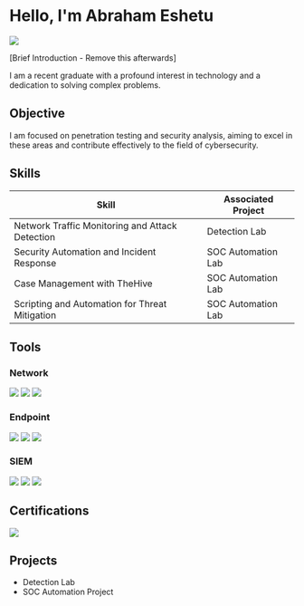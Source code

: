 # Hello, I'm Abraham Eshetu
<a href="https://linkedin.com"><img src="https://img.shields.io/badge/-LinkedIn-0072b1?&style=for-the-badge&logo=linkedin&logoColor=white" /></a>

[Brief Introduction - Remove this afterwards]

I am a recent graduate with a profound interest in technology and a dedication to solving complex problems.

## Objective
I am focused on penetration testing and security analysis, aiming to excel in these areas and contribute effectively to the field of cybersecurity.

## Skills
| Skill                                         | Associated Project         |
|-----------------------------------------------|----------------------------|
| Network Traffic Monitoring and Attack Detection | Detection Lab              |
| Security Automation and Incident Response    | SOC Automation Lab         |
| Case Management with TheHive                  | SOC Automation Lab         |
| Scripting and Automation for Threat Mitigation | SOC Automation Lab         |

## Tools
### Network
<div>
    <img src="https://img.shields.io/badge/-Wireshark-1679A7?&style=for-the-badge&logo=Wireshark&logoColor=white" />
    <img src="https://img.shields.io/badge/-Bettercap-CCB207?&style=for-the-badge&logo=Bettercap&logoColor=white" />
    <img src="https://img.shields.io/badge/-Nmap-000000?&style=for-the-badge&logo=Nmap&logoColor=white" />
</div>

### Endpoint
<div>
    <img src="https://img.shields.io/badge/-Metasploit-4C9ED9?&style=for-the-badge&logo=Metasploit&logoColor=white" />
    <img src="https://img.shields.io/badge/-Burp_Suite-FD8D12?&style=for-the-badge&logo=BurpSuite&logoColor=white" />
    <img src="https://img.shields.io/badge/-John_the_Ripper-000000?&style=for-the-badge&logo=JohnTheRipper&logoColor=white" />
</div>

### SIEM
<div>
    <img src="https://img.shields.io/badge/-Microsoft_Sentinel-0078D4?&style=for-the-badge&logo=Microsoft&logoColor=white" />
    <img src="https://img.shields.io/badge/-Splunk-000000?&style=for-the-badge&logo=Splunk&logoColor=white" />
    <img src="https://img.shields.io/badge/-Elastic-005571?&style=for-the-badge&logo=Elastic&logoColor=white" />
</div>

## Certifications
<div>
<img src="https://img.shields.io/badge/-Security%2B-FF0000?&style=for-the-badge&logo=CompTIA&logoColor=white" />
</div>

## Projects
- Detection Lab
- SOC Automation Project
